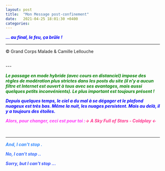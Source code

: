 ```yaml
---
layout: post
title:  "Mon Message post-confinement"
date:   2021-04-25 18:01:30 +0400
categories: 
---
```



<span style="color: blue">***... au final, le feu, ça brûle !***</span>
<br/>


---
&copy;  Grand Corps Malade & Camille Lellouche

<br>
---

<span style="color: green">***Le passage en mode hybride (avec cours en distanciel) impose des règles de modération plus strictes dans les posts du site (il n'y a aucun filtre et Internet est ouvert à tous avec ses avantages, mais aussi quelques petits inconvénients). Le plus important est toujours présent !***</span>

<span style="color: blue">***Depuis quelques temps, le ciel a du mal à se dégager et le plafond nuageux est très bas. Même la nuit, les nuages persistent. Mais au delà, il y a toujours des étoiles.***</span>

<span style="color: #ff33f9">***Alors, pour changer, ceci est pour toi :***</span><span style="color: #ff338d">***-> A Sky Full of Stars - Coldplay <-***</span>

<br>

---
<span style="color: #3389ff">***And, I can't stop .***</span>

<span style="color: #336bff">***No, I can't stop ..***</span>

<span style="color: #334fff">***Sorry, but I can't stop ...***</span>
  